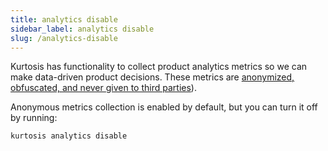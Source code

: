 ```yaml
---
title: analytics disable
sidebar_label: analytics disable
slug: /analytics-disable
---
```


Kurtosis has functionality to collect product analytics metrics so we can make data-driven product decisions. These metrics are [anonymized, obfuscated, and never given to third parties](../advanced-concepts/metrics-philosophy.md)).

Anonymous metrics collection is enabled by default, but you can turn it off by running:

```bash
kurtosis analytics disable
``` 
